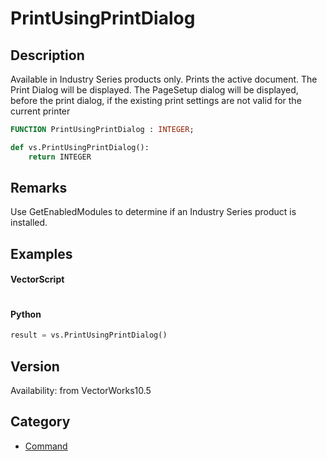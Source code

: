 # PrintUsingPrintDialog

## Description
Available in Industry Series products only. Prints the active document.  The Print Dialog will be displayed.  The PageSetup dialog will be displayed, before the print dialog, if the existing print settings are not valid for the current printer

```pascal
FUNCTION PrintUsingPrintDialog : INTEGER;
```

```python
def vs.PrintUsingPrintDialog():
    return INTEGER
```

## Remarks
Use GetEnabledModules to determine if an Industry Series product is installed.

## Examples
#### VectorScript ####
```pascal

```
#### Python ####
```python
result = vs.PrintUsingPrintDialog()
```

## Version
Availability: from VectorWorks10.5

## Category
* [Command](../Categories/Command.md)
